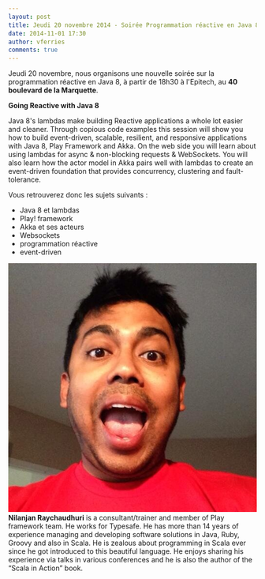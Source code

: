 ```yaml
---
layout: post
title: Jeudi 20 novembre 2014 - Soirée Programmation réactive en Java 8 !
date: 2014-11-01 17:30
author: vferries
comments: true
---
```


Jeudi 20 novembre, nous organisons une nouvelle soirée sur la programmation réactive en Java 8, à partir de 18h30 à l'Epitech, au **40 boulevard de la Marquette**.

**Going Reactive with Java 8**

Java 8's lambdas make building Reactive applications a whole lot easier and cleaner. Through copious code examples this session will show you how to build event-driven, scalable, resilient, and responsive applications with Java 8, Play Framework and Akka. On the web side you will learn about using lambdas for async & non-blocking requests & WebSockets. You will also learn how the actor model in Akka pairs well with lambdas to create an event-driven foundation that provides concurrency, clustering and fault-tolerance.

Vous retrouverez donc les sujets suivants :

* Java 8 et lambdas
* Play! framework
* Akka et ses acteurs
* Websockets
* programmation réactive
* event-driven

![Nilanjan](/images/NilanjanRaychaudhuri.jpg)
**Nilanjan Raychaudhuri** is a consultant/trainer and member of Play framework team. He works for Typesafe. He has more than 14 years of experience managing and developing software solutions in Java, Ruby, Groovy and also in Scala. He is zealous about programming in Scala ever since he got introduced to this beautiful language. He enjoys sharing his experience via talks in various conferences and he is also the author of the “Scala in Action” book.